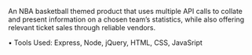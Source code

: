 An NBA basketball themed product that uses multiple API calls to collate and present information on a chosen team’s statistics, while also offering relevant ticket sales through reliable vendors.

<p>
  
•	Tools Used: Express, Node, jQuery, HTML, CSS, JavaSript
